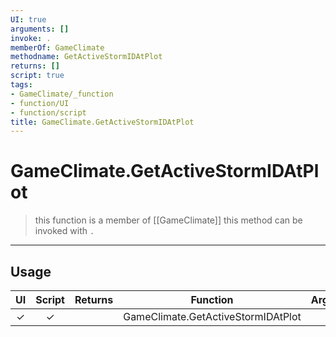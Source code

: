 ```yaml
---
UI: true
arguments: []
invoke: .
memberOf: GameClimate
methodname: GetActiveStormIDAtPlot
returns: []
script: true
tags:
- GameClimate/_function
- function/UI
- function/script
title: GameClimate.GetActiveStormIDAtPlot
---
```

# GameClimate.GetActiveStormIDAtPlot
> this function is a member of [[GameClimate]]
> this method can be invoked with `.`
-----
## Usage
|  UI | Script | Returns | Function | Arguments |
|:---:|:------:|-------:|:--------:|:---------|
|✓|✓||GameClimate.GetActiveStormIDAtPlot||
